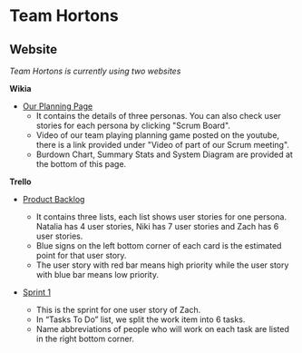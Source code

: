 Team Hortons
===

Website
---
*Team Hortons is currently using two websites*


**Wikia**

- [Our Planning Page](http://teamhortons.wikidot.com/planning)
    * It contains the details of three personas. You can also check user stories for each persona by clicking "Scrum Board".
    * Video of our team playing planning game posted on the youtube, there is a link provided under "Video of part of our Scrum meeting".
    * Burdown Chart, Summary Stats and System Diagram are provided at the bottom of this page.


**Trello**

- [Product Backlog](https://trello.com/b/1iXylYSF/product-backlo)
    * It contains three lists, each list shows user stories for one persona. Natalia has 4 user stories, Niki has 7 user stories and Zach has 6 user stories.
    * Blue signs on the left bottom corner of each card is the estimated point for that user story.
    * The user story with red bar means high priority while the user story with blue bar means low priority.
    
- [Sprint 1](https://trello.com/b/yhSU4FA6/team-hortons-sprint-1)
    * This is the sprint for one user story of Zach.
    * In “Tasks To Do” list, we split the work item into 6 tasks.
    * Name abbreviations of people who will work on each task are listed in the right bottom corner.
